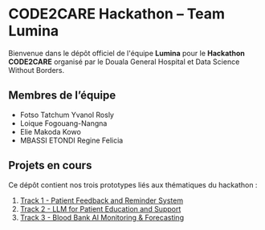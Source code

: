 # CODE2CARE Hackathon – Team Lumina

Bienvenue dans le dépôt officiel de l'équipe **Lumina** pour le **Hackathon CODE2CARE** organisé par le Douala General Hospital et Data Science Without Borders.

## Membres de l’équipe
- Fotso  Tatchum Yvanol Rosly
- Loique Fogouang-Nangna
- Elie Makoda Kowo
- MBASSI ETONDI Regine Felicia

## Projets en cours
Ce dépôt contient nos trois prototypes liés aux thématiques du hackathon :

1. [Track 1 - Patient Feedback and Reminder System](./Track1_Patient-Feedback-Reminder)
2. [Track 2 - LLM for Patient Education and Support](./Track2_LLM-Patient-Education)
3. [Track 3 - Blood Bank AI Monitoring & Forecasting](./Track3_BloodBank-AI-Monitoring)


